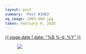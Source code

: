 ```yaml
---
layout: post
summary: 'Post #1063'
og_image: 1063-960.jpg
taken: February 9, 2020
---
```


<div class="post">
 <time>
  <a href="/1063">
   {{ page.date | date: "%B %-d, %Y" }}
  </a>
 </time>
 <a href="/1063">
  <figure data-taken="2/9/2020">
   <img sizes="(min-width: 700px) 50vw, calc(100vw - 2rem)" src="{{ site.assets_url }}/1063-480.jpg" srcset="{{ site.assets_url }}/1063-240.jpg 240w, {{ site.assets_url }}/1063-480.jpg 480w, {{ site.assets_url }}/1063-720.jpg 720w, {{ site.assets_url }}/1063-960.jpg 960w"/>
  </figure>
 </a>
</div>

